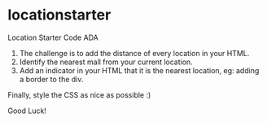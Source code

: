 # locationstarter
Location Starter Code ADA

1) The challenge is to add the distance of every location in your HTML.
2) Identify the nearest mall from your current location.
3) Add an indicator in your HTML that it is the nearest location, eg: adding a border to the div.

Finally, style the CSS as nice as possible :)

Good Luck!
